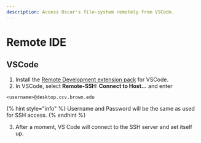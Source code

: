 ```yaml
---
description: Access Oscar's file-system remotely from VSCode.
---
```


# Remote IDE

## VSCode

1. Install the [Remote Development extension pack](https://aka.ms/vscode-remote/download/extension) for VSCode.
2. In VSCode, select  **Remote-SSH: Connect to Host…** and enter

```
<username>@desktop.ccv.brown.edu
```

{% hint style="info" %}
 Username and Password will be the same as used for SSH access.
{% endhint %}

3. After a moment, VS Code will connect to the SSH server and set itself up.





